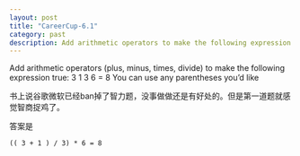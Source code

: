 ```yaml
---
layout: post
title: "CareerCup-6.1"
category: past
description: Add arithmetic operators to make the following expression.
---
```

Add arithmetic operators (plus, minus, times, divide) to make the following expression true: 3 1 3 6 = 8 You can use any parentheses you’d like&nbsp;

书上说谷歌微软已经ban掉了智力题，没事做做还是有好处的。但是第一道题就感觉智商捉鸡了。

答案是

```
(( 3 + 1 ) / 3) * 6 = 8
```
